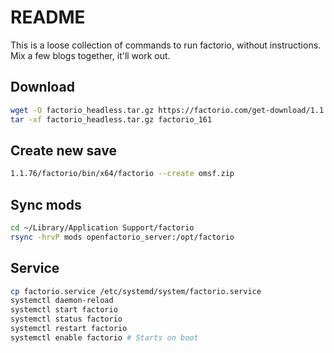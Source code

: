 # README
This is a loose collection of commands to run factorio, without instructions.
Mix a few blogs together, it'll work out.


## Download
```bash
wget -O factorio_headless.tar.gz https://factorio.com/get-download/1.1.61/headless/linux64
tar -xf factorio_headless.tar.gz factorio_161
```

## Create new save

```bash
1.1.76/factorio/bin/x64/factorio --create omsf.zip
```

## Sync mods

```bash
cd ~/Library/Application Support/factorio
rsync -hrvP mods openfactorio_server:/opt/factorio
```

## Service

```bash
cp factorio.service /etc/systemd/system/factorio.service
systemctl daemon-reload
systemctl start factorio
systemctl status factorio
systemctl restart factorio
systemctl enable factorio # Starts on boot
```
